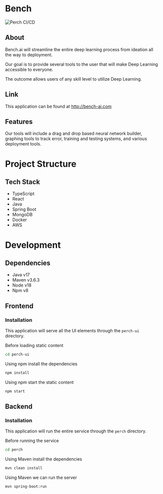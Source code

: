 # Bench

![Perch CI/CD](https://github.com/Bench-ai/Perch/actions/workflows/perch.yml/badge.svg)

## About

Bench.ai will streamline the entire deep learning process from ideation all the way to deployment. 

Our goal is to provide several tools to the user that will make Deep Learning accessible to everyone. 

The outcome allows users of any skill level to utilize Deep Learning.

## Link

This application can be found at http://bench-ai.com

## Features

Our tools will include a drag and drop based neural network builder, graphing tools to track error, training and testing systems, and various deployment tools.

# Project Structure

## Tech Stack

- TypeScript
- React
- Java
- Spring Boot
- MongoDB
- Docker
- AWS

# Development

## Dependencies

- Java v17
- Maven v3.6.3
- Node v18
- Npm v8

## Frontend

### Installation

This application will serve all the UI elements through the `perch-ui` directory.

Before loading static content
```bash
cd perch-ui
```

Using npm install the dependencies
```bash
npm install
```

Using npm start the static content
```bash
npm start
```

## Backend

### Installation

This application will run the entire service through the `perch` directory.

Before running the service
```bash
cd perch
```

Using Maven install the dependencies
```bash
mvn clean install
```

Using Maven we can run the server
```bash
mvn spring-boot:run
```